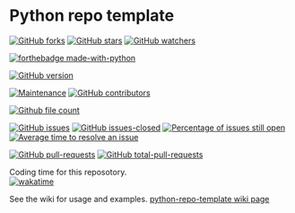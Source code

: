 # Python repo template
[![GitHub forks](https://img.shields.io/github/forks/Lerking/python-repo-template.svg?style=social&label=Fork&maxAge=2592000)](https://GitHub.com/Lerking/python-repo-template/forks/)
[![GitHub stars](https://img.shields.io/github/stars/Lerking/python-repo-template.svg?style=social&label=Star&maxAge=2592000)](https://GitHub.com/Lerking/python-repo-template/stargazers/)
[![GitHub watchers](https://img.shields.io/github/watchers/Lerking/python-repo-template.svg?style=social&label=Watch&maxAge=2592000)](https://GitHub.com/Lerking/python-repo-template/watchers/)

[![forthebadge made-with-python](http://ForTheBadge.com/images/badges/made-with-python.svg)](https://www.python.org/)

[![GitHub version](https://badge.fury.io/gh/Lerking-python-repo-template.svg)](https://github.com/Lerking/python-repo-template)

[![Maintenance](https://img.shields.io/badge/Maintained%3F-yes-green.svg)](https://GitHub.com/Lerking/python-repo-template.github.io/graphs/commit-activity)
[![GitHub contributors](https://img.shields.io/github/contributors/Lerking/python-repo-template.svg)](https://GitHub.com/Lerking/python-repo-template/graphs/contributors/)

[![Github file count](https://img.shields.io/github/directory-file-count/Lerking/python-repo-template)]()

[![GitHub issues](https://img.shields.io/github/issues/Lerking/python-repo-template.svg)](https://GitHub.com/Lerking/python-repo-template/issues/)
[![GitHub issues-closed](https://img.shields.io/github/issues-closed/Lerking/python-repo-template.svg)](https://GitHub.com/Lerking/python-repo-template/issues?q=is%3Aissue+is%3Aclosed)
[![Percentage of issues still open](http://isitmaintained.com/badge/open/Lerking/python-repo-template.svg)](http://isitmaintained.com/project/Lerking/python-repo-template "Percentage of issues still open")
[![Average time to resolve an issue](http://isitmaintained.com/badge/resolution/Lerking/python-repo-template.svg)](http://isitmaintained.com/project/Lerking/python-repo-template "Average time to resolve an issue")

[![GitHub pull-requests](https://img.shields.io/github/issues-pr/Lerking/python-repo-template.svg)](https://GitHub.com/Lerking/python-repo-template/pull)
[![GitHub total-pull-requests](https://badgen.net/github/prs/Lerking/python-repo-template)](https://GitHub.com/Lerking/python-repo-template/pull)

Coding time for this reposotory.</br>
[![wakatime](https://wakatime.com/badge/user/d43f2852-fd6f-45b4-b713-558ad18204d4/project/dcf411f9-6d3e-4b14-9290-5ed419cf4012.svg)](https://wakatime.com/badge/user/d43f2852-fd6f-45b4-b713-558ad18204d4/project/dcf411f9-6d3e-4b14-9290-5ed419cf4012)

See the wiki for usage and examples.
[python-repo-template wiki page](https://github.com/Lerking/python-repo-template/wiki)
